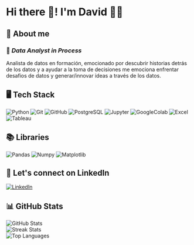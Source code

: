# Hi there 👋! **I'm David** 🧑‍💻
## 💫 **About me** 
### 🚀 *Data Analyst in Process*
Analista de datos en formación, emocionado por descubrir historias detrás de los datos y a ayudar a la toma de decisiones me emociona enfrentar desafios de datos y generar/innovar ideas a través de los datos. 
## 🖥 Tech Stack
![Python](https://img.shields.io/badge/python-3776AB?style=for-the-badge&logo=python&logoColor=ffdd54) ![Git](https://img.shields.io/badge/git-%23F05033.svg?style=for-the-badge&logo=git&logoColor=white) ![GitHub](https://img.shields.io/badge/github-%23121011.svg?style=for-the-badge&logo=github&logoColor=white) ![PostgreSQL](https://img.shields.io/badge/Postgresql-4169E1.svg?style=for-the-badge&logo=PostgreSQL&logoColor=white) ![Jupyter](https://img.shields.io/badge/Jupyter-F37626.svg?style=for-the-badge&logo=Jupyter&logoColor=white) ![GoogleColab](https://img.shields.io/badge/Colab-F9AB00.svg?style=for-the-badge&logo=GoogleColab&logoColor=white) ![Excel](https://img.shields.io/badge/Excel-1D6F42.svg?style=for-the-badge) 
![Tableau](https://img.shields.io/badge/Tableau-333131.svg?style=for-the-badge) 
## 📚 Libraries
![Pandas](https://img.shields.io/badge/Pandas-150458.svg?style=for-the-badge&logo=Pandas&logoColor=white) ![Numpy](https://img.shields.io/badge/Numpy-013243.svg?style=for-the-badge&logo=Numpy&logoColor=white) 
![Matplotlib](https://img.shields.io/badge/matplotlib-4B8BBE.svg?style=for-the-badge)
## 🤝 Let's connect on LinkedIn
[![LinkedIn](https://img.shields.io/badge/LinkedIn-0077B5?style=for-the-badge)](https://www.linkedin.com/in/victor-david-villena-lopez/)
## 📊 GitHub Stats
  <img src="https://github-readme-stats.vercel.app/api?username=davidvillena17&theme=dark&hide_border=false&include_all_commits=true&count_private=true" alt="GitHub Stats"> </br>
  <img src="https://github-readme-streak-stats.herokuapp.com/?user=davidvillena17&theme=dark&hide_border=false" alt="Streak Stats"> </br>
  <img src="https://github-readme-stats.vercel.app/api/top-langs/?username=davidvillena17&theme=dark&hide_border=false&include_all_commits=true&count_private=true&layout=compact" alt="Top Languages">
</div>

<!--
**DavidVillena17/DavidVillena17** is a ✨ _special_ ✨ repository because its `README.md` (this file) appears on your GitHub profile.

[![My Skills](https://skillicons.dev/icons?i=py,git)](https://skillicons.dev) 

Here are some ideas to get you started:

- 🔭 I’m currently working on ...
- 🌱 I’m currently learning ...
- 👯 I’m looking to collaborate on ...
- 🤔 I’m looking for help with ...
- 💬 Ask me about ... 
- 📫 How to reach me: ...
- 😄 Pronouns: ...
- ⚡ Fun fact: ...

-->

